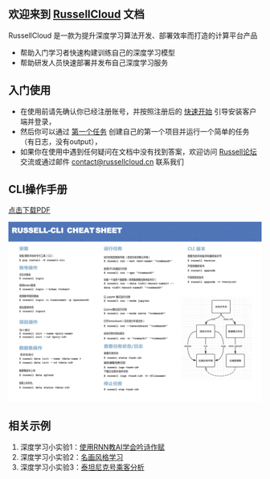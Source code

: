 
## 欢迎来到 [RussellCloud](http://russellcloud.com/) 文档

RussellCloud 是一款为提升深度学习算法开发、部署效率而打造的计算平台产品

- 帮助入门学习者快速构建训练自己的深度学习模型
- 帮助研发人员快速部署并发布自己深度学习服务


## 入门使用
- 在使用前请先确认你已经注册账号，并按照注册后的 [快速开始](http://russellcloud.com/welcome) 引导安装客户端并登录，
- 然后你可以通过 [第一个任务](http://docs.russellcloud.com/get-started/first-task.html) 创建自己的第一个项目并运行一个简单的任务（有日志，没有output），
- 如果你在使用中遇到任何疑问在文档中没有找到答案，欢迎访问 [Russell论坛](http://forum.russellcloud.com/) 交流或通过邮件 contact@russellcloud.cn 联系我们


## CLI操作手册
<a href="https://pan.baidu.com/s/1NkgVR43YFzPOpGpEmUKUGw" target="_blank">点击下载PDF</a>

![](/asserts/img/cheatsheet.png)





## 相关示例

1. 深度学习小实验1：[使用RNN教AI学会吟诗作赋](/example/poetry-generator.md)
2. 深度学习小实验2：[名画风格学习](/example/style-transfer.md)
3. 深度学习小实验3：[泰坦尼克号乘客分析](/example/titanic-analytic.md)